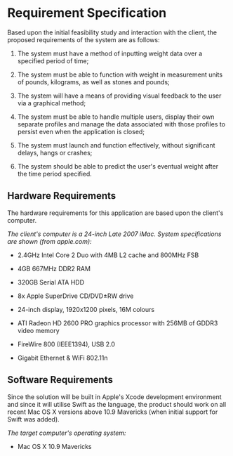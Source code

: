 # Requirement Specification

Based upon the initial feasibility study and interaction with the client, the proposed requirements of the system are as follows:

1. The system must have a method of inputting weight data over a specified period of time;

2. The system must be able to function with weight in measurement units of pounds, kilograms, as well as stones and pounds;

3. The system will have a means of providing visual feedback to the user via a graphical method;

4. The system must be able to handle multiple users, display their own separate profiles and manage the data associated with those profiles to persist even when the application is closed;

5. The system must launch and function effectively, without significant delays, hangs or crashes;

6. The system should be able to predict the user's eventual weight after the time period specified.


## Hardware Requirements
The hardware requirements for this application are based upon the client's computer.

*The client's computer is a 24-inch Late 2007 iMac. System specifications are shown (from apple.com):*

* 2.4GHz Intel Core 2 Duo with 4MB L2 cache and 800MHz FSB

* 4GB 667MHz DDR2 RAM

* 320GB Serial ATA HDD

* 8x Apple SuperDrive CD/DVD±RW drive

* 24-inch display, 1920x1200 pixels, 16M colours

* ATI Radeon HD 2600 PRO graphics processor with 256MB of GDDR3 video memory

* FireWire 800 (IEEE1394), USB 2.0

* Gigabit Ethernet & WiFi 802.11n

## Software Requirements
Since the solution will be built in Apple's Xcode development environment and since it will utilise Swift as the language, the product should work on all recent Mac OS X versions above 10.9 Mavericks (when initial support for Swift was added).

*The target computer's operating system:*
* Mac OS X 10.9 Mavericks
